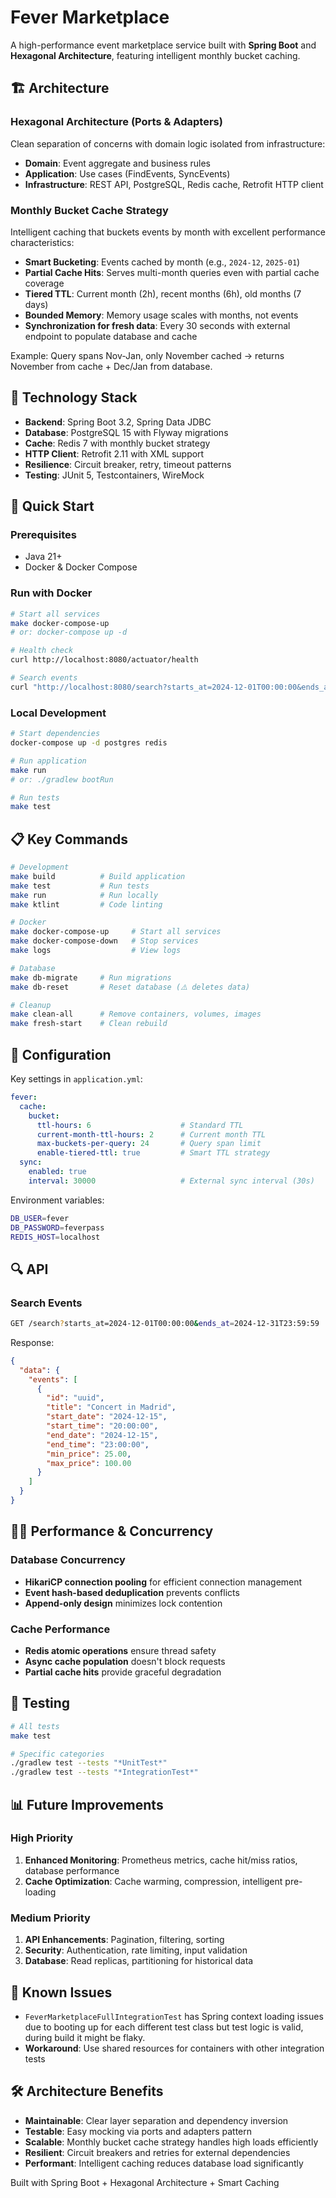 # Fever Marketplace

A high-performance event marketplace service built with **Spring Boot** and **Hexagonal Architecture**, featuring intelligent monthly bucket caching.

## 🏗️ Architecture

### Hexagonal Architecture (Ports & Adapters)

Clean separation of concerns with domain logic isolated from infrastructure:

- **Domain**: Event aggregate and business rules
- **Application**: Use cases (FindEvents, SyncEvents)
- **Infrastructure**: REST API, PostgreSQL, Redis cache, Retrofit HTTP client

### Monthly Bucket Cache Strategy

Intelligent caching that buckets events by month with excellent performance characteristics:

- **Smart Bucketing**: Events cached by month (e.g., `2024-12`, `2025-01`)
- **Partial Cache Hits**: Serves multi-month queries even with partial cache coverage
- **Tiered TTL**: Current month (2h), recent months (6h), old months (7 days)
- **Bounded Memory**: Memory usage scales with months, not events
- **Synchronization for fresh data**: Every 30 seconds with external endpoint to populate database and cache

Example: Query spans Nov-Jan, only November cached → returns November from cache + Dec/Jan from database.

## 🔧 Technology Stack

- **Backend**: Spring Boot 3.2, Spring Data JDBC
- **Database**: PostgreSQL 15 with Flyway migrations
- **Cache**: Redis 7 with monthly bucket strategy
- **HTTP Client**: Retrofit 2.11 with XML support
- **Resilience**: Circuit breaker, retry, timeout patterns
- **Testing**: JUnit 5, Testcontainers, WireMock

## 🚀 Quick Start

### Prerequisites
- Java 21+
- Docker & Docker Compose

### Run with Docker
```bash
# Start all services
make docker-compose-up
# or: docker-compose up -d

# Health check
curl http://localhost:8080/actuator/health

# Search events
curl "http://localhost:8080/search?starts_at=2024-12-01T00:00:00&ends_at=2024-12-31T23:59:59"
```

### Local Development
```bash
# Start dependencies
docker-compose up -d postgres redis

# Run application
make run
# or: ./gradlew bootRun

# Run tests
make test
```

## 📋 Key Commands

```bash
# Development
make build          # Build application
make test           # Run tests
make run            # Run locally
make ktlint         # Code linting

# Docker
make docker-compose-up     # Start all services
make docker-compose-down   # Stop services
make logs                  # View logs

# Database
make db-migrate     # Run migrations
make db-reset       # Reset database (⚠️ deletes data)

# Cleanup
make clean-all      # Remove containers, volumes, images
make fresh-start    # Clean rebuild
```

## 🔧 Configuration

Key settings in `application.yml`:

```yaml
fever:
  cache:
    bucket:
      ttl-hours: 6                    # Standard TTL
      current-month-ttl-hours: 2      # Current month TTL
      max-buckets-per-query: 24       # Query span limit
      enable-tiered-ttl: true         # Smart TTL strategy
  sync:
    enabled: true
    interval: 30000                   # External sync interval (30s)
```

Environment variables:
```bash
DB_USER=fever
DB_PASSWORD=feverpass
REDIS_HOST=localhost
```

## 🔍 API

### Search Events
```bash
GET /search?starts_at=2024-12-01T00:00:00&ends_at=2024-12-31T23:59:59
```

Response:
```json
{
  "data": {
    "events": [
      {
        "id": "uuid",
        "title": "Concert in Madrid",
        "start_date": "2024-12-15",
        "start_time": "20:00:00",
        "end_date": "2024-12-15", 
        "end_time": "23:00:00",
        "min_price": 25.00,
        "max_price": 100.00
      }
    ]
  }
}
```

## 🏃‍♂️ Performance & Concurrency

### Database Concurrency
- **HikariCP connection pooling** for efficient connection management
- **Event hash-based deduplication** prevents conflicts
- **Append-only design** minimizes lock contention

### Cache Performance
- **Redis atomic operations** ensure thread safety
- **Async cache population** doesn't block requests
- **Partial cache hits** provide graceful degradation

## 🧪 Testing

```bash
# All tests
make test

# Specific categories
./gradlew test --tests "*UnitTest*"
./gradlew test --tests "*IntegrationTest*"
```

## 📊 Future Improvements

### High Priority
1. **Enhanced Monitoring**: Prometheus metrics, cache hit/miss ratios, database performance
2. **Cache Optimization**: Cache warming, compression, intelligent pre-loading

### Medium Priority
1. **API Enhancements**: Pagination, filtering, sorting
2. **Security**: Authentication, rate limiting, input validation
3. **Database**: Read replicas, partitioning for historical data

## 🚨 Known Issues

- `FeverMarketplaceFullIntegrationTest` has Spring context loading issues due to booting up for each different test class but test logic is valid, during build it might be flaky.
- **Workaround**: Use shared resources for containers with other integration tests

## 🛠️ Architecture Benefits

- **Maintainable**: Clear layer separation and dependency inversion
- **Testable**: Easy mocking via ports and adapters pattern
- **Scalable**: Monthly bucket cache strategy handles high loads efficiently
- **Resilient**: Circuit breakers and retries for external dependencies
- **Performant**: Intelligent caching reduces database load significantly

Built with Spring Boot + Hexagonal Architecture + Smart Caching
